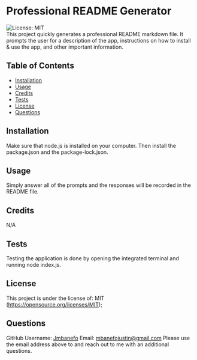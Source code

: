 # Professional README Generator
  
  ![License: MIT](https://img.shields.io/badge/License-MIT-yellow.svg)  
  This project quickly generates a professional README markdown file. It prompts the user for a description of the app, instructions on how to install & use the app, and other important information. 

  ## Table of Contents
  * [Installation](#installation)
  * [Usage](#usage)
  * [Credits](#credits)
  * [Tests](#tests)
  * [License](#license)
  * [Questions](#questions)
  
  ## Installation 
  Make sure that node.js is installed on your computer. Then install the package.json and the package-lock.json.
  
  ## Usage
  Simply answer all of the prompts and the responses will be recorded in the README file.
  
  ## Credits
  N/A

  ## Tests
  Testing the application is done by opening the integrated terminal and running node index.js.
    
  ## License 
  This project is under the license of: MIT 
  (https://opensource.org/licenses/MIT);


  ## Questions
  GitHub Username: [Jmbanefo](github.com/Jmbanefo)
  Email: mbanefojustin@gmail.com
  Please use the email address above to and reach out to me with an additional questions. 
        